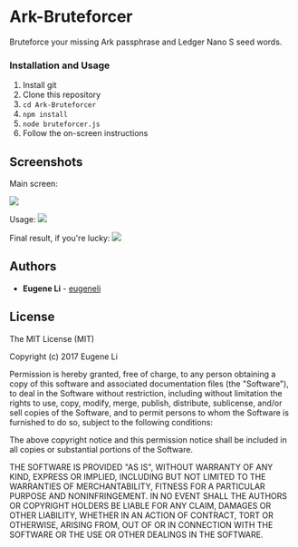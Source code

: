 # Ark-Bruteforcer

Bruteforce your missing Ark passphrase and Ledger Nano S seed words.


### Installation and Usage
1) Install git
2) Clone this repository
3) ```cd Ark-Bruteforcer```
4) ```npm install```
5) ```node bruteforcer.js```
6) Follow the on-screen instructions

## Screenshots
Main screen:

![](https://i.imgur.com/aHHfjsm.jpg)

Usage:
![](https://i.imgur.com/PEohgfJ.jpg)

Final result, if you're lucky:
![](https://i.imgur.com/zlt6ORU.jpg)


## Authors

* **Eugene Li** - [eugeneli](https://github.com/eugeneli)


## License

The MIT License (MIT)

Copyright (c) 2017 Eugene Li

Permission is hereby granted, free of charge, to any person obtaining a copy of this software and associated documentation files (the "Software"), to deal in the Software without restriction, including without limitation the rights to use, copy, modify, merge, publish, distribute, sublicense, and/or sell copies of the Software, and to permit persons to whom the Software is furnished to do so, subject to the following conditions:  

The above copyright notice and this permission notice shall be included in all copies or substantial portions of the Software.

THE SOFTWARE IS PROVIDED "AS IS", WITHOUT WARRANTY OF ANY KIND, EXPRESS OR IMPLIED, INCLUDING BUT NOT LIMITED TO THE WARRANTIES OF MERCHANTABILITY, FITNESS FOR A PARTICULAR PURPOSE AND NONINFRINGEMENT. IN NO EVENT SHALL THE AUTHORS OR COPYRIGHT HOLDERS BE LIABLE FOR ANY CLAIM, DAMAGES OR OTHER LIABILITY, WHETHER IN AN ACTION OF CONTRACT, TORT OR OTHERWISE, ARISING FROM, OUT OF OR IN CONNECTION WITH THE SOFTWARE OR THE USE OR OTHER DEALINGS IN THE SOFTWARE.